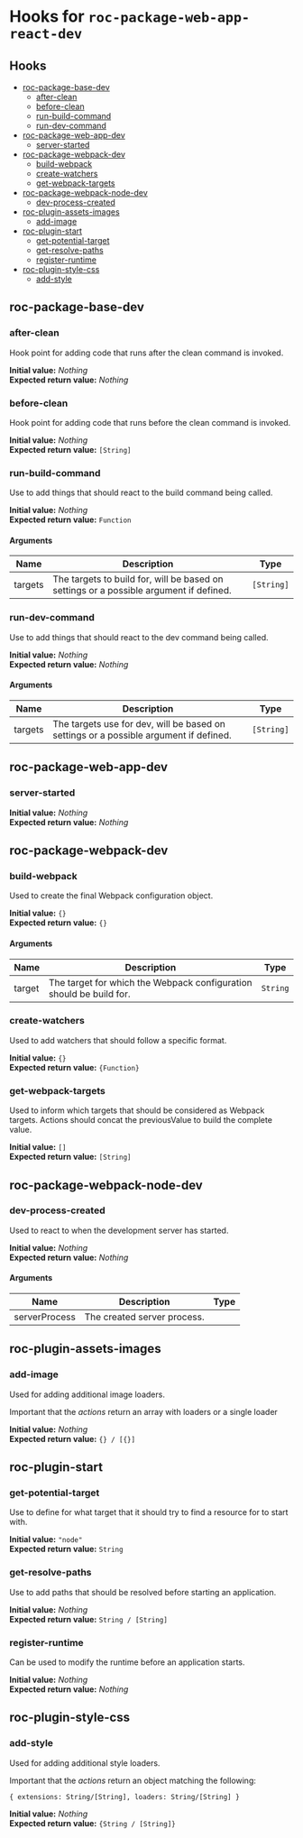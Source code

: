 # Hooks for `roc-package-web-app-react-dev`

## Hooks
* [roc-package-base-dev](#roc-package-base-dev)
  * [after-clean](#after-clean)
  * [before-clean](#before-clean)
  * [run-build-command](#run-build-command)
  * [run-dev-command](#run-dev-command)
* [roc-package-web-app-dev](#roc-package-web-app-dev)
  * [server-started](#server-started)
* [roc-package-webpack-dev](#roc-package-webpack-dev)
  * [build-webpack](#build-webpack)
  * [create-watchers](#create-watchers)
  * [get-webpack-targets](#get-webpack-targets)
* [roc-package-webpack-node-dev](#roc-package-webpack-node-dev)
  * [dev-process-created](#dev-process-created)
* [roc-plugin-assets-images](#roc-plugin-assets-images)
  * [add-image](#add-image)
* [roc-plugin-start](#roc-plugin-start)
  * [get-potential-target](#get-potential-target)
  * [get-resolve-paths](#get-resolve-paths)
  * [register-runtime](#register-runtime)
* [roc-plugin-style-css](#roc-plugin-style-css)
  * [add-style](#add-style)

## roc-package-base-dev

### after-clean

Hook point for adding code that runs after the clean command is invoked.

__Initial value:__ _Nothing_  
__Expected return value:__ _Nothing_

### before-clean

Hook point for adding code that runs before the clean command is invoked.

__Initial value:__ _Nothing_  
__Expected return value:__ `[String]`

### run-build-command

Use to add things that should react to the build command being called.

__Initial value:__ _Nothing_  
__Expected return value:__ `Function`

#### Arguments

| Name    | Description                                                                            | Type       |
| ------- | -------------------------------------------------------------------------------------- | ---------- |
| targets | The targets to build for, will be based on settings or a possible argument if defined. | `[String]` |

### run-dev-command

Use to add things that should react to the dev command being called.

__Initial value:__ _Nothing_  
__Expected return value:__ _Nothing_

#### Arguments

| Name    | Description                                                                           | Type       |
| ------- | ------------------------------------------------------------------------------------- | ---------- |
| targets | The targets use for dev, will be based on settings or a possible argument if defined. | `[String]` |

## roc-package-web-app-dev

### server-started

__Initial value:__ _Nothing_  
__Expected return value:__ _Nothing_

## roc-package-webpack-dev

### build-webpack

Used to create the final Webpack configuration object.

__Initial value:__ `{}`  
__Expected return value:__ `{}`

#### Arguments

| Name   | Description                                                         | Type     |
| ------ | ------------------------------------------------------------------- | -------- |
| target | The target for which the Webpack configuration should be build for. | `String` |

### create-watchers

Used to add watchers that should follow a specific format.

__Initial value:__ `{}`  
__Expected return value:__ `{Function}`

### get-webpack-targets

Used to inform which targets that should be considered as Webpack targets. Actions should concat the previousValue to build the complete value.

__Initial value:__ `[]`  
__Expected return value:__ `[String]`

## roc-package-webpack-node-dev

### dev-process-created

Used to react to when the development server has started.

__Initial value:__ _Nothing_  
__Expected return value:__ _Nothing_

#### Arguments

| Name          | Description                 | Type |
| ------------- | --------------------------- | ---- |
| serverProcess | The created server process. |      |

## roc-plugin-assets-images

### add-image

Used for adding additional image loaders.

Important that the _actions_ return an array with loaders or a single loader


__Initial value:__ _Nothing_  
__Expected return value:__ `{} / [{}]`

## roc-plugin-start

### get-potential-target

Use to define for what target that it should try to find a resource for to start with.

__Initial value:__ `"node"`  
__Expected return value:__ `String`

### get-resolve-paths

Use to add paths that should be resolved before starting an application.

__Initial value:__ _Nothing_  
__Expected return value:__ `String / [String]`

### register-runtime

Can be used to modify the runtime before an application starts.

__Initial value:__ _Nothing_  
__Expected return value:__ _Nothing_

## roc-plugin-style-css

### add-style

Used for adding additional style loaders.

Important that the _actions_ return an object matching the following:

`{ extensions: String/[String], loaders: String/[String] }`

__Initial value:__ _Nothing_  
__Expected return value:__ `{String / [String]}`

